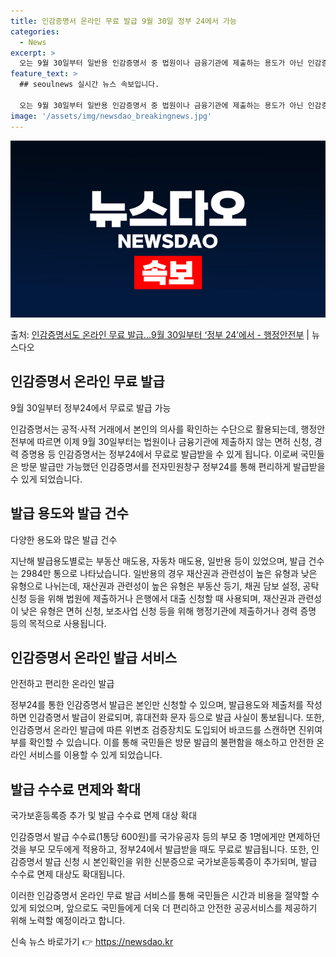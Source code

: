 ```yaml
---
title: 인감증명서 온라인 무료 발급 9월 30일 정부 24에서 가능
categories:
  - News
excerpt: >
  오는 9월 30일부터 일반용 인감증명서 중 법원이나 금융기관에 제출하는 용도가 아닌 인감증명서는 정부24(w…
feature_text: >
  ## seoulnews 실시간 뉴스 속보입니다.

  오는 9월 30일부터 일반용 인감증명서 중 법원이나 금융기관에 제출하는 용도가 아닌 인감증명서는 정부24(w…
image: '/assets/img/newsdao_breakingnews.jpg'
---
```


![뉴스다오 속보](/assets/img/newsdao_breakingnews.jpg)

<p>출처: <a href="https://newsdao.kr/3702" rel="dofollow">인감증명서도 온라인 무료 발급…9월 30일부터 ‘정부 24’에서 - 행정안전부</a> | 뉴스다오</p>

<h2 data-ke-size="size26">인감증명서 온라인 무료 발급</h2>
<p data-ke-size="size16">9월 30일부터 정부24에서 무료로 발급 가능</p>
인감증명서는 공적·사적 거래에서 본인의 의사를 확인하는 수단으로 활용되는데, 행정안전부에 따르면 이제 9월 30일부터는 법원이나 금융기관에 제출하지 않는 면허 신청, 경력 증명용 등 인감증명서는 정부24에서 무료로 발급받을 수 있게 됩니다. 이로써 국민들은 방문 발급만 가능했던 인감증명서를 전자민원창구 정부24를 통해 편리하게 발급받을 수 있게 되었습니다.

<h2 data-ke-size="size26">발급 용도와 발급 건수</h2>
<p data-ke-size="size16">다양한 용도와 많은 발급 건수</p>
지난해 발급용도별로는 부동산 매도용, 자동차 매도용, 일반용 등이 있었으며, 발급 건수는 2984만 통으로 나타났습니다. 일반용의 경우 재산권과 관련성이 높은 유형과 낮은 유형으로 나뉘는데, 재산권과 관련성이 높은 유형은 부동산 등기, 채권 담보 설정, 공탁 신청 등을 위해 법원에 제출하거나 은행에서 대출 신청할 때 사용되며, 재산권과 관련성이 낮은 유형은 면허 신청, 보조사업 신청 등을 위해 행정기관에 제출하거나 경력 증명 등의 목적으로 사용됩니다.

<h2 data-ke-size="size26">인감증명서 온라인 발급 서비스</h2>
<p data-ke-size="size16">안전하고 편리한 온라인 발급</p>
정부24를 통한 인감증명서 발급은 본인만 신청할 수 있으며, 발급용도와 제출처를 작성하면 인감증명서 발급이 완료되며, 휴대전화 문자 등으로 발급 사실이 통보됩니다. 또한, 인감증명서 온라인 발급에 따른 위변조 검증장치도 도입되어 바코드를 스캔하면 진위여부를 확인할 수 있습니다. 이를 통해 국민들은 방문 발급의 불편함을 해소하고 안전한 온라인 서비스를 이용할 수 있게 되었습니다.

<h2 data-ke-size="size26">발급 수수료 면제와 확대</h2>
<p data-ke-size="size16">국가보훈등록증 추가 및 발급 수수료 면제 대상 확대</p>
인감증명서 발급 수수료(1통당 600원)를 국가유공자 등의 부모 중 1명에게만 면제하던 것을 부모 모두에게 적용하고, 정부24에서 발급받을 때도 무료로 발급됩니다. 또한, 인감증명서 발급 신청 시 본인확인을 위한 신분증으로 국가보훈등록증이 추가되며, 발급 수수료 면제 대상도 확대됩니다.

이러한 인감증명서 온라인 무료 발급 서비스를 통해 국민들은 시간과 비용을 절약할 수 있게 되었으며, 앞으로도 국민들에게 더욱 더 편리하고 안전한 공공서비스를 제공하기 위해 노력할 예정이라고 합니다. 

신속 뉴스 바로가기 👉 <a href="https://newsdao.kr" rel="dofollow">https://newsdao.kr</a>



